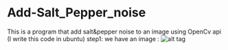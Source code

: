 Add-Salt_Pepper_noise
=====================

This is a program that add salt&pepper noise to an image using OpenCv api (I write this code in ubuntu)
step1:
we have an image :
![alt tag](https://github.com/timlentse/Add-Salt_Pepper_noise/blob/master/original.png)
